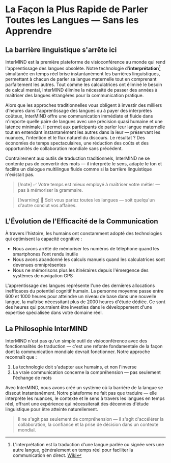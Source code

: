 # La Façon la Plus Rapide de Parler Toutes les Langues — Sans les Apprendre

## La barrière linguistique s'arrête ici

InterMIND est la première plateforme de visioconférence au monde qui rend l'apprentissage des langues obsolète. Notre technologie d'**interprétation**[^1] simultanée en temps réel brise instantanément les barrières linguistiques, permettant à chacun de parler sa langue maternelle tout en comprenant parfaitement les autres. Tout comme les calculatrices ont éliminé le besoin de calcul mental, InterMIND élimine la nécessité de passer des années à maîtriser des langues étrangères pour la communication pratique.

Alors que les approches traditionnelles vous obligent à investir des milliers d'heures dans l'apprentissage des langues ou à payer des interprètes coûteux, InterMIND offre une communication immédiate et fluide dans n'importe quelle paire de langues avec une précision quasi humaine et une latence minimale. Il permet aux participants de parler leur langue maternelle tout en entendant instantanément les autres dans la leur — préservant les nuances, l'intention et le flux naturel du discours. Le résultat ? Des économies de temps spectaculaires, une réduction des coûts et des opportunités de collaboration mondiale sans précédent.

Contrairement aux outils de traduction traditionnels, InterMIND ne se contente pas de convertir des mots — il interprète le sens, adapte le ton et facilite un dialogue multilingue fluide comme si la barrière linguistique n'existait pas.

[^1]: L'interprétation est la traduction d'une langue parlée ou signée vers une autre langue, généralement en temps réel pour faciliter la communication en direct. [Wiki](https://en.wikipedia.org/wiki/Language_interpretation)

> [!note] ✅ Votre temps est mieux employé à maîtriser votre métier — pas à mémoriser la grammaire.

> [!warning] 🛑 Soit vous parlez toutes les langues — soit quelqu'un d'autre conclut vos affaires.

## L'Évolution de l'Efficacité de la Communication

À travers l'histoire, les humains ont constamment adopté des technologies qui optimisent la capacité cognitive :

- Nous avons arrêté de mémoriser les numéros de téléphone quand les smartphones l'ont rendu inutile
- Nous avons abandonné les calculs manuels quand les calculatrices sont devenues omniprésentes
- Nous ne mémorisons plus les itinéraires depuis l'émergence des systèmes de navigation GPS

L'apprentissage des langues représente l'une des dernières allocations inefficaces du potentiel cognitif humain. La personne moyenne passe entre 600 et 1000 heures pour atteindre un niveau de base dans une nouvelle langue, la maîtrise nécessitant plus de 2000 heures d'étude dédiée. Ce sont des heures qui pourraient être investies dans le développement d'une expertise spécialisée dans votre domaine réel.

## La Philosophie InterMIND

InterMIND n'est pas qu'un simple outil de visioconférence avec des fonctionnalités de traduction — c'est une refonte fondamentale de la façon dont la communication mondiale devrait fonctionner. Notre approche reconnaît que :

1. La technologie doit s'adapter aux humains, et non l'inverse
2. La vraie communication concerne la compréhension — pas seulement l'échange de mots

Avec InterMIND, nous avons créé un système où la barrière de la langue se dissout instantanément. Notre plateforme ne fait pas que traduire — elle interprète les nuances, le contexte et le sens à travers les langues en temps réel, offrant une expérience qui nécessiterait des décennies d'étude linguistique pour être atteinte naturellement.

> Il ne s'agit pas seulement de compréhension — il s'agit d'accélérer la collaboration, la confiance et la prise de décision dans un contexte mondial.